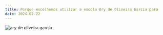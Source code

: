 ```yaml
---
title: Porque escolhemos utilizar a escola Ary de Oliveira Garcia para nosso estudo ?
date: 2024-02-22
---
```

![ary de oliveira garcia](https://github.com/Gabrielkaue55/blog-content1/assets/143883552/302cce2c-6330-4bb0-98a7-ee2a22a514a7)
